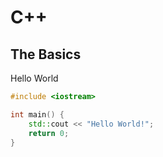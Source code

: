 # C++
## The Basics
Hello World
```cpp
#include <iostream>

int main() {
    std::cout << "Hello World!";
    return 0;
}
```
